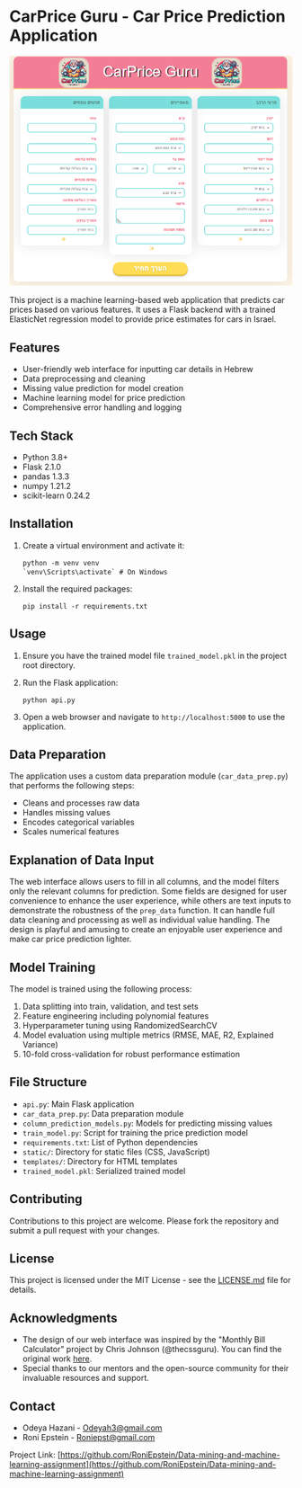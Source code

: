 # CarPrice Guru - Car Price Prediction Application

<img src="https://github.com/RoniEpstein/Data-mining-and-machine-learning-assignment/blob/main/Part%203%20Flask/static/CarPrice%20Guru%20Interface.png" width="600" alt="CarPrice Guru Interface">

This project is a machine learning-based web application that predicts car prices based on various features. It uses a Flask backend with a trained ElasticNet regression model to provide price estimates for cars in Israel.

## Features

- User-friendly web interface for inputting car details in Hebrew
- Data preprocessing and cleaning
- Missing value prediction for model creation
- Machine learning model for price prediction
- Comprehensive error handling and logging

## Tech Stack

- Python 3.8+
- Flask 2.1.0
- pandas 1.3.3
- numpy 1.21.2
- scikit-learn 0.24.2

## Installation

1. Create a virtual environment and activate it:
   ```
   python -m venv venv
   `venv\Scripts\activate` # On Windows
   ```

2. Install the required packages:
   ```
   pip install -r requirements.txt
   ```

## Usage

1. Ensure you have the trained model file `trained_model.pkl` in the project root directory.

2. Run the Flask application:
   ```
   python api.py
   ```

3. Open a web browser and navigate to `http://localhost:5000` to use the application.

## Data Preparation

The application uses a custom data preparation module (`car_data_prep.py`) that performs the following steps:

- Cleans and processes raw data
- Handles missing values
- Encodes categorical variables
- Scales numerical features

## Explanation of Data Input

The web interface allows users to fill in all columns, and the model filters only the relevant columns for prediction. Some fields are designed for user convenience to enhance the user experience, while others are text inputs to demonstrate the robustness of the `prep_data` function. It can handle full data cleaning and processing as well as individual value handling. The design is playful and amusing to create an enjoyable user experience and make car price prediction lighter.

## Model Training

The model is trained using the following process:

1. Data splitting into train, validation, and test sets
2. Feature engineering including polynomial features
3. Hyperparameter tuning using RandomizedSearchCV
4. Model evaluation using multiple metrics (RMSE, MAE, R2, Explained Variance)
5. 10-fold cross-validation for robust performance estimation

## File Structure

- `api.py`: Main Flask application
- `car_data_prep.py`: Data preparation module
- `column_prediction_models.py`: Models for predicting missing values
- `train_model.py`: Script for training the price prediction model
- `requirements.txt`: List of Python dependencies
- `static/`: Directory for static files (CSS, JavaScript)
- `templates/`: Directory for HTML templates
- `trained_model.pkl`: Serialized trained model

## Contributing

Contributions to this project are welcome. Please fork the repository and submit a pull request with your changes.

## License

This project is licensed under the MIT License - see the [LICENSE.md](LICENSE.md) file for details.

## Acknowledgments

- The design of our web interface was inspired by the "Monthly Bill Calculator" project by Chris Johnson (@thecssguru). You can find the original work [here](https://codepen.io/thecssguru/pen/gxBvWr).
- Special thanks to our mentors and the open-source community for their invaluable resources and support.

## Contact

- Odeya Hazani - Odeyah3@gmail.com
- Roni Epstein - Roniepst@gmail.com

Project Link: [https://github.com/RoniEpstein/Data-mining-and-machine-learning-assignment](https://github.com/RoniEpstein/Data-mining-and-machine-learning-assignment)
